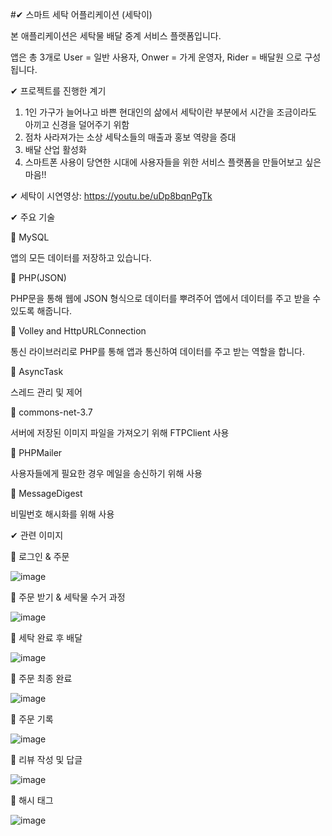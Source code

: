 #✔ 스마트 세탁 어플리케이션 (세탁이)

본 애플리케이션은 세탁물 배달 중계 서비스 플랫폼입니다.

앱은 총 3개로 User = 일반 사용자, Onwer = 가게 운영자, Rider = 배달원 으로 구성됩니다.


✔ 프로젝트를 진행한 계기

1. 1인 가구가 늘어나고 바쁜 현대인의 삶에서 세탁이란 부분에서 시간을 조금이라도 아끼고 신경을 덜어주기 위함
2. 점차 사라져가는 소상 세탁소들의 매출과 홍보 역량을 증대
3. 배달 산업 활성화
4. 스마트폰 사용이 당연한 시대에 사용자들을 위한 서비스 플랫폼을 만들어보고 싶은 마음!!


✔ 세탁이 시연영상: https://youtu.be/uDp8bqnPgTk


✔ 주요 기술

📌 MySQL

앱의 모든 데이터를 저장하고 있습니다.

📌 PHP(JSON)

PHP문을 통해 웹에 JSON 형식으로 데이터를 뿌려주어 앱에서 데이터를 주고 받을 수 있도록 해줍니다.

📌 Volley and HttpURLConnection

통신 라이브러리로 PHP를 통해 앱과 통신하여 데이터를 주고 받는 역할을 합니다.

📌 AsyncTask

스레드 관리 및 제어

📌 commons-net-3.7

서버에 저장된 이미지 파일을 가져오기 위해 FTPClient 사용

📌 PHPMailer

사용자들에게 필요한 경우 메일을 송신하기 위해 사용

📌 MessageDigest

비밀번호 해시화를 위해 사용


✔ 관련 이미지

🚩 로그인 & 주문

![image](https://user-images.githubusercontent.com/61875571/109828252-d0297200-7c7f-11eb-84c0-8d04416e0a74.png)


🚩 주문 받기 & 세탁물 수거 과정

![image](https://user-images.githubusercontent.com/61875571/109828331-e0d9e800-7c7f-11eb-8222-d39608a90a7e.png)


🚩 세탁 완료 후 배달

![image](https://user-images.githubusercontent.com/61875571/109828669-32827280-7c80-11eb-891d-c85b9d61cb98.png)


🚩 주문 최종 완료

![image](https://user-images.githubusercontent.com/61875571/109828772-48903300-7c80-11eb-9c6a-69fe88e61a25.png)


🚩 주문 기록

![image](https://user-images.githubusercontent.com/61875571/109829088-91e08280-7c80-11eb-9835-e46a467ad517.png)


🚩 리뷰 작성 및 답글 

![image](https://user-images.githubusercontent.com/61875571/109829244-afade780-7c80-11eb-97a6-808866e4a331.png)


🚩 해시 태그

![image](https://user-images.githubusercontent.com/61875571/109829297-b9374f80-7c80-11eb-8ae2-cd2340dacde0.png)

